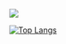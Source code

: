 ![](https://github-profile-summary-cards.vercel.app/api/cards/profile-details?username=Tur1st4&theme=vue)

[![Top Langs](https://github-readme-stats.vercel.app/api/top-langs/?username=Tur1st4&langs_count=8)](https://github.com/anuraghazra/github-readme-stats)
